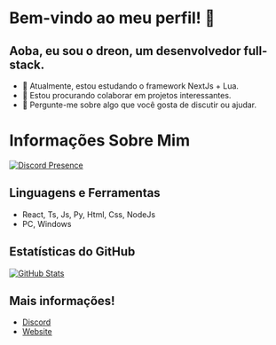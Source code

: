 # Bem-vindo ao meu perfil! 👋

## Aoba, eu sou o dreon, um desenvolvedor full-stack.

- 🌱 Atualmente, estou estudando o framework NextJs + Lua.
- 👯 Estou procurando colaborar em projetos interessantes.
- 💬 Pergunte-me sobre algo que você gosta de discutir ou ajudar.

# Informações Sobre Mim

[![Discord Presence](https://lanyard.cnrad.dev/api/806285262459764776)](https://discord.com/users/806285262459764776)

## Linguagens e Ferramentas

- React, Ts, Js, Py, Html, Css, NodeJs
- PC, Windows

## Estatísticas do GitHub

[![GitHub Stats](https://github-readme-stats.vercel.app/api?username=dvrkzin&show_icons=true&theme=radical)](https://github.com/dvrkzin)

## Mais informações!

- [Discord](https://discord.gg/infinity-tools-1108882461032718378)
- [Website](https://dreon.site)
